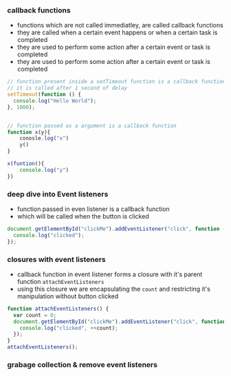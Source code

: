 ### callback functions

- functions which are not called immediatley, are called callback functions
- they are called when a certain event happens or when a certain task is completed
- they are used to perform some action after a certain event or task is completed
- they are used to perform some action after a certain event or task is completed

```js
// function present inside a setTimeout function is a callback function
// it is called after 1 second of delay
setTimeout(function () {
  console.log("Hello World");
}, 1000);


// function passed as a argument is a callback function
function x(y){
    conosle.log("x")
    y()
}

x(funtion(){
    console.log("y")
})
```

### deep dive into Event listeners

- function passed in even listener is a callback function
- which will be called when the button is clicked

```js
document.getElementById("clickMe").addEventListener("click", function () {
  console.log("clicked");
});
```

### closures with event listeners

- callback function in event listener forms a closure with it's parent function `attachEventListeners`
- using this closure we are encapsulating the `count` and restricting it's manipulation without button clicked

```js
function attachEventListeners() {
  var count = 0;
  document.getElementById("clickMe").addEventListener("click", function () {
    console.log("clicked", ++count);
  });
}
attachEventListeners();
```

### grabage collection & remove event listeners
